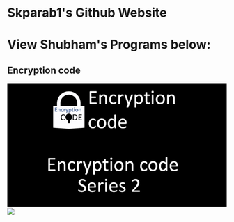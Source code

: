# Skparab1's Github Website
# View Shubham's Programs below:
## Encryption code
![](smaller_thumbnail.jpg) ![](encryptioncodelogo.jpg)


